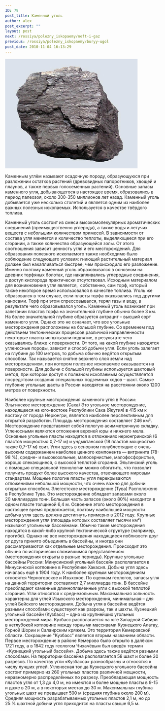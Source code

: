 ```yaml
---
ID: 79
post_title: Каменный уголь
author: alex
post_excerpt: ""
layout: post
next: /rossiya/polezny_iskopaemy/neft-i-gaz
previous: /rossiya/polezny_iskopaemy/buryy-ugol
post_date: 2010-11-04 16:13:29
---
```


 

![](/img/book/530.jpg)

Каменным углём называют осадочную породу, образующуюся  при разложении остатков растений (древовидных папоротников, хвощей и плаунов, а также первых голосеменных растений). Основные запасы каменного угля, добывающегося в настоящее время, образовались в период палеозоя, около 300-350 миллионов лет назад. Каменный уголь добывается уже несколько столетий и является одним из наиболее важных полезных ископаемых. Используется в качестве твёрдого топлива.
  
Каменный уголь состоит из смеси высокомолекулярных ароматических соединений (преимущественно углерода), а также воды и летучих веществ с небольшим количеством примесей. В зависимости от состава угля меняется и количество теплоты, выделяющееся при его сгорании, а также количество образующейся золы. От этого соотношения зависит ценность угля и его месторождений.
Для образования полезного ископаемого также необходимо было соблюдение следующего условия: гниющий растительный материал должен был накапливаться быстрее, чем происходило его разложение. Именно поэтому каменный уголь образовывался в основном на древних торфяных болотах, где накапливались углеродные соединения, а доступ кислорода практически отсутствовал. Исходным материалом для возникновения угля является, &nbsp;собственно, сам торф, который также некоторое время использовался в качестве топлива. Уголь же образовался в том случае, если пласты торфа оказывались под другими наносами. Торф при этом спрессовывался, терял газы и воду, в результате чего образовывался уголь.
Каменный уголь возникает при залегании пластов торфа на значительной глубине обычно более 3 км. На более значительной глубине образуется антрацит – высший сорт каменного угля. Однако это не означает, что все угольные месторождения расположены на большой глубине. Со временем под действием тектонических процессов различной направленности некоторые пласты испытывали поднятие, в результате чего оказывались ближе к поверхности. 
От того, на какой глубине находятся угленосные породы, зависит и способ добычи угля. Если уголь залегает на глубине до 100 метров, то добыча обычно ведётся открытым способом. Так называется снятие верхнего слоя земли над месторождением, при котором полезное ископаемое оказывается на поверхности. Для добычи с большой глубины используется шахтовый метод, при котором доступ к полезном ископаемым осуществляется посредством создания специальных подземных ходов – шахт. Самые глубокие угольные шахты в России находятся на расстоянии около 1200 метров от поверхности. 
  
Наиболее крупные месторождения каменного угля в России:
Эльгинское месторождение (Саха)
Это угольное месторождение, находящееся на юго-востоке Республики Саха (Якутия) в 415&nbsp;км к востоку от города Нерюнгри, является наиболее перспективным для открытой разработки. Площадь месторождения составляет 246 км&#178;. Месторождение представляет собой пологую асимметричную складку. 
Угленосными являются отложения верхней юры и нижнего мела. Основные угольные пласты находятся в отложениях нерюнгринской (6 пластов мощностью 0,7-17 м) и ундыктанской (18 пластов мощностью также 0,7-17 м) свит.
Угли здесь в основном полублестящие с очень высоким содержанием наиболее ценного компонента&nbsp;— витринита (78-98&nbsp;%), средне- и высокозольные, малосернистые, малофосфористые, хорошо спекающиеся, с высокой теплотой сгорания. Эльгинский уголь с помощью специальной технологии можно обогатить, что позволит получить продукт более высокого качества, отвечающего мировым стандартам. Мощные пологие пласты угля перекрываются отложениями небольшой мощности, что очень важно для добычи открытым способом.
Элегестское месторождение (Тува)
Расположено в Республике Тува. Это месторождение обладает запасами около 20&nbsp;миллиардов тонн. Большая часть запасов (около 80%) находится в одном пласте толщиной 6,4&nbsp;м. Освоение этого месторождения в настоящее время продолжается, поэтому наибольшей мощности добыча угля здесь должна достигнуть примерно в 2012 году.
Крупные месторождения угля (площадь которых составляет тысячи км&#178;) называют угольными бассейнами. Обычно такие месторождения находятся в какой-либо крупной тектонической структуре (например, прогибе). Однако не все месторождения находящиеся поблизости друг от друга принято объединять в бассейны, и иногда они рассматриваются как отдельные месторождения. Происходит это обычно по исторически сложившимся представлениям (месторождения открыты в разные периоды).
Крупные угольные бассейны России:
Минусинский угольный бассейн располагается в Минусинской котловине в Республике Хакасия. Добыча угля здесь началась ещё в 1904 году. К наиболее крупным месторождениям относятся Черногорское и Изыхское. По оценкам геологов, запасы угля на данной территории составляют 2,7 миллиарда тонн. В бассейне преобладают каменные длиннопламенные угли с высокой теплотой сгорания. Угли относятся к среднезольным. Максимальная зольность характерна для углей Изыхского месторождения, минимальная – для углей Бейского месторождения. Добыча угля в бассейне ведётся разными способами: существуют как разрезы, так и шахты.
Кузнецкий угольный бассейн (Кузбасс) – одно из крупнейших угольных месторождений мира. Кузбасс располагается на юге Западной Сибири в неглубокой котловине между горными массивами Кузнецкого Алатау, Горной Шории и Салаирским кряжем. Это территория Кемеровской области. Сокращение "Кузбасс" является вторым названием области. Первое месторождение в районе Кемерово было открыто в далёком 1721 году, а в 1842 году геологом Чихачёвым был введён термин &nbsp;«Кузнецкий угольный бассейн».
Добыча здесь также ведётся разными способами. На территории бассейна располагается 58 шахт и более 30 разрезов. По качеству угли «Кузбасса» разнообразны и относятся к числу лучших углей. 
Угленосная толща Кузнецкого угольного бассейна состоит примерно из 260 угольных пластов различной мощности, неравномерно распределённых по разрезу. Преобладающая мощность пластов угля от 1,3 до 4,0 м, но имеются и более мощные пласты в 9-15 и даже в 20 м, а в некоторых местах до 30 м.
Максимальная глубина угольных шахт не превышает 500 м (средняя глубина около 200 м). Средняя мощность разрабатываемых угольных пластов 2,1 м, но до 25&nbsp;% шахтной добычи угля приходится на пласты свыше 6,5 м.